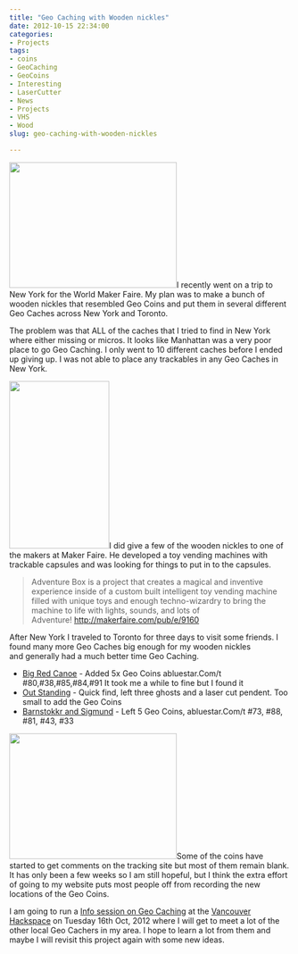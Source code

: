 ```yaml
---
title: "Geo Caching with Wooden nickles"
date: 2012-10-15 22:34:00
categories:
- Projects
tags:
- coins
- GeoCaching
- GeoCoins
- Interesting
- LaserCutter
- News
- Projects
- VHS
- Wood
slug: geo-caching-with-wooden-nickles

---
```


<a href="/public/uploads/2012/10/2012-10-06-14.07.17.jpg"><img class="alignleft size-medium wp-image-2908" title="2012-10-06 14.07.17" src="/public/uploads/2012/10/2012-10-06-14.07.17-300x225.jpg" alt="" width="300" height="225" /></a>I recently went on a trip to New York for the World Maker Faire. My plan was to make a bunch of wooden nickles that resembled Geo Coins and put them in several different Geo Caches across New York and Toronto.

The problem was that ALL of the caches that I tried to find in New York where either missing or micros. It looks like Manhattan was a very poor place to go Geo Caching. I only went to 10 different caches before I ended up giving up. I was not able to place any trackables in any Geo Caches in New York.

<a href="/public/uploads/2012/10/adventureBox.jpg"><img class="alignright size-medium wp-image-2905" title="adventureBox" src="/public/uploads/2012/10/adventureBox-179x300.jpg" alt="" width="179" height="300" /></a>I did give a few of the wooden nickles to one of the makers at Maker Faire. He developed a toy vending machines with trackable capsules and was looking for things to put in to the capsules.
<blockquote>Adventure Box is a project that creates a magical and inventive experience inside of a custom built intelligent toy vending machine filled with unique toys and enough techno-wizardry to bring the machine to life with lights, sounds, and lots of Adventure! <a href="http://makerfaire.com/pub/e/9160">http://makerfaire.com/pub/e/9160</a></blockquote>
After New York I traveled to Toronto for three days to visit some friends. I found many more Geo Caches big enough for my wooden nickles and generally had a much better time Geo Caching.
<ul>
	<li><a href="http://www.geocaching.com/seek/log.aspx?LUID=77fdf4ae-abc1-4bf8-8f29-8085af03d4a4">Big Red Canoe</a> - Added 5x Geo Coins abluestar.Com/t #80,#38,#85,#84,#91 It took me a while to fine but I found it</li>
	<li><a href="http://www.geocaching.com/seek/log.aspx?LUID=1b42c738-e0d5-4df9-b5e0-8fb7457c37b4">Out Standing</a> - Quick find, left three ghosts and a laser cut pendent. Too small to add the Geo Coins</li>
	<li><a href="http://www.geocaching.com/seek/log.aspx?LUID=1dae2949-7475-441e-a8fd-46fb5e925be8">Barnstokkr and Sigmund</a> - Left 5 Geo Coins, abluestar.Com/t #73, #88, #81, #43, #33</li>
</ul>
<a href="/public/uploads/2012/10/2012-10-06-18.06.48.jpg"><img class="alignleft size-medium wp-image-2909" title="2012-10-06 18.06.48" src="/public/uploads/2012/10/2012-10-06-18.06.48-300x225.jpg" alt="" width="300" height="225" /></a>Some of the coins have started to get comments on the tracking site but most of them remain blank. It has only been a few weeks so I am still hopeful, but I think the extra effort of going to my website puts most people off from recording the new locations of the Geo Coins.

I am going to run a <a href="http://vancouver.hackspace.ca/wp/2012/10/10/geo-caching-and-geo-coin-night/">Info session on Geo Caching</a> at the <a href="http://vancouver.hackspace.ca/">Vancouver Hackspace</a> on Tuesday 16th Oct, 2012 where I will get to meet a lot of the other local Geo Cachers in my area. I hope to learn a lot from them and maybe I will revisit this project again with some new ideas.

&nbsp;
